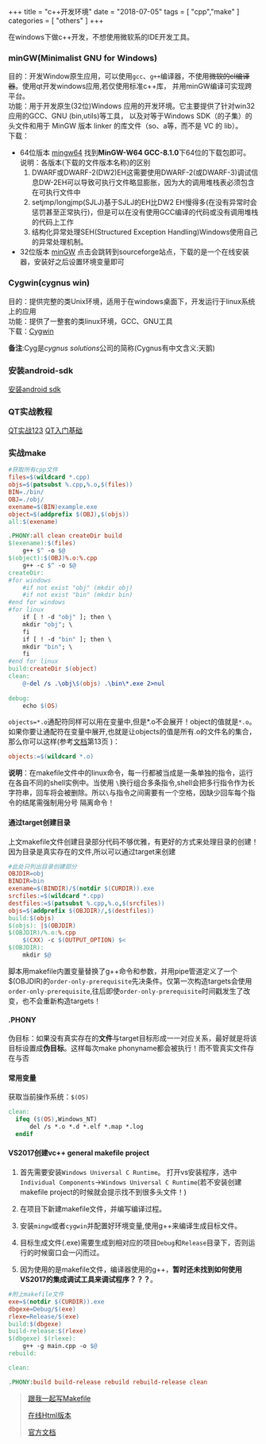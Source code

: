 +++
title = "c++开发环境"
date = "2018-07-05"
tags = [ "cpp","make" ]
categories = [ "others" ]
+++

在windows下做c++开发，不想使用微软系的IDE开发工具。  
<!--more--> 
### minGW(Minimalist GNU for Windows)
目的：开发Window原生应用，可以使用`gcc`、`g++`编译器，不使用~~微软的cl编译器~~。使用qt开发windows应用,若仅使用标准c++库，
并用minGW编译可实现跨平台。  
功能：用于开发原生(32位)Windows 应用的开发环境。它主要提供了针对win32应用的GCC、GNU (bin,utils)等工具，
以及对等于Windows SDK（的子集）的头文件和用于 MinGW 版本 linker 的库文件（so、a等，而不是 VC 的 lib）。     
下载：  
* 64位版本
[mingw64](https://sourceforge.net/projects/mingw-w64/files/) 找到**MinGW-W64 GCC-8.1.0**下64位的下载包即可。  
说明：各版本(下载的文件版本名称)的区别
	1. DWARF或DWARF-2(DW2)EH这需要使用DWARF-2(或DWARF-3)调试信息DW-2EH可以导致可执行文件略显膨胀，因为大的调用堆栈表必须包含在可执行文件中
	2. setjmp/longjmp(SJLJ)基于SJLJ的EH比DW2 EH慢得多(在没有异常时会惩罚甚至正常执行)，但是可以在没有使用GCC编译的代码或没有调用堆栈的代码上工作
	3. 结构化异常处理SEH(Structured Exception Handling)Windows使用自己的异常处理机制。
* 32位版本
[minGW](http://www.mingw.org/ '点我访问') 
点击会跳转到sourceforge站点，下载的是一个在线安装器，安装好之后设置环境变量即可
### Cygwin(cygnus win)
目的：提供完整的类Unix环境，适用于在windows桌面下，开发运行于linux系统上的应用   
功能：提供了一整套的类linux环境，GCC、GNU工具    
下载：[Cygwin](https://cygwin.com/install.html '点我访问')
  
**备注**:Cyg是*cygnus solutions*公司的简称(Cygnus有中文含义:天鹅)

### 安装android-sdk
[安装android sdk](https://blog.csdn.net/naipeng/article/details/72722682 '点我访问')

### QT实战教程
[QT实战123](https://blog.csdn.net/liang19890820/article/details/50277095 '点我访问')
[QT入门基础](<https://www.cnblogs.com/lxmwb/p/6352220.html> '点我访问')

### 实战make
```makefile
#获取所有cpp文件
files=$(wildcard *.cpp)
objs=$(patsubst %.cpp,%.o,$(files))
BIN=./bin/
OBJ=./obj/
exename=$(BIN)example.exe
object=$(addprefix $(OBJ),$(objs))
all:$(exename)

.PHONY:all clean createDir build
$(exename):$(files)
	g++ $^ -o $@ 
$(object):$(OBJ)%.o:%.cpp
	g++ -c $^ -o $@
createDir:
#for windows
	#if not exist "obj" (mkdir obj)
	#if not exist "bin" (mkdir bin)
#end for windows
#for linux
	if [ ! -d "obj" ]; then \
	mkdir "obj"; \
	fi
	if [ ! -d "bin" ]; then \
	mkdir "bin"; \
	fi
#end for linux
build:createDir $(object)
clean:
	@-del /s .\obj\$(objs) .\bin\*.exe 2>nul
	
debug:
	echo $(OS)
```
`objects=*.o`通配符同样可以用在变量中,但是*.o不会展开！object的值就是`*.o`。  
如果你要让通配符在变量中展开,也就是让objects的值是所有.o的文件名的集合，那么你可以这样(参考[文档](https://www.gnu.org/software/make/manual/make.html#toc-An-Introduction-to-Makefiles '点我访问')第13页 )：
```makefile
objects:=$(wildcard *.o)
``` 
**说明**：在makefile文件中的linux命令，每一行都被当成是一条单独的指令，运行在各自不同的shell实例中。当使用
`\`换行组合多条指令,shell会把多行指令作为长字符串，回车将会被删除。所以`\`与指令之间需要有一个空格，因缺少回车每个指令的结尾需强制用分号
隔离命令！

#### 通过target创建目录
上文makefile文件创建目录部分代码不够优雅，有更好的方式来处理目录的创建！因为目录是真实存在的文件,所以可以通过target来创建
```makefile
#此处只列出目录创建部分
OBJDIR=obj
BINDIR=bin
exename=$(BINDIR)/$(notdir $(CURDIR)).exe
srcfiles:=$(wildcard *.cpp)
destfiles:=$(patsubst %.cpp,%.o,$(srcfiles))
objs=$(addprefix $(OBJDIR)/,$(destfiles))
build:$(objs)
$(objs): |$(OBJDIR)
$(OBJDIR)/%.o:%.cpp
	$(CXX) -c $(OUTPUT_OPTION) $<
$(OBJDIR):
	mkdir $@
```
脚本用makefile内置变量替换了g++命令和参数，并用pipe管道定义了一个$(OBJDIR)的`order-only-prerequisite`先决条件。仅第一次构造targets会使用`order-only-prerequisite`,往后即使`order-only-prerequisite`时间戳发生了改变，也不会重新构造targets！

#### .PHONY
伪目标：如果没有真实存在的**文件**与target目标形成一一对应关系，最好就是将该目标设置成**伪目标**。这样每次make phonyname都会被执行！而不管真实文件存在与否

#### 常用变量

获取当前操作系统：`$(OS)`

```makefile
clean:
  ifeq ($(OS),Windows_NT)
      del /s *.o *.d *.elf *.map *.log
  endif
```

#### VS2017创建vc++ general makefile project

1. 首先需要安装`Windows Universal C Runtime`。
打开vs安装程序，选中`Individual Components`->`Windows Universal C Runtime`(若不安装创建makefile project的时候就会提示找不到很多头文件！)

2. 在项目下新建makefile文件，并编写编译过程。

3. 安装`mingw`或者`cygwin`并配置好环境变量,使用g++来编译生成目标文件。

4. 目标生成文件(.exe)需要生成到相对应的项目`Debug`和`Release`目录下，否则运行的时候窗口会一闪而过。

5. 因为使用的是makefile文件，编译器使用的g++，**暂时还未找到如何使用VS2017的集成调试工具来调试程序？？？**。

```makefile
#附上makefile文件
exe=$(notdir $(CURDIR)).exe
dbgexe=Debug/$(exe)
rlexe=Release/$(exe)
build:$(dbgexe)
build-release:$(rlexe)
$(dbgexe) $(rlexe):
	g++ -g main.cpp -o $@
rebuild:

clean:

.PHONY:build build-release rebuild rebuild-release clean
```
> [跟我一起写Makefile](https://seisman.github.io/how-to-write-makefile/Makefile.pdf '点我访问')
>
> [在线Html版本](https://seisman.github.io/how-to-write-makefile/introduction.html '点我访问')
>
> [官方文档](https://www.gnu.org/software/make/manual/make.html#toc-An-Introduction-to-Makefiles '点我访问')